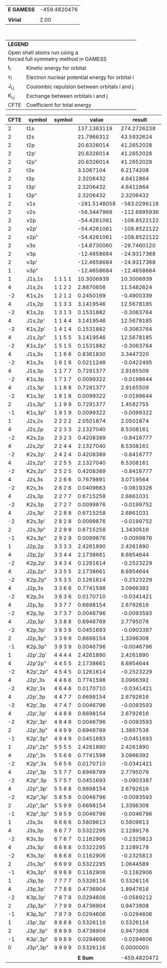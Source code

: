 <div class="grid-wrapper" id="integrals-table-17">

<div id="table1">

|              |              |
| ------------ | ------------ |
| **E GAMESS** | -459.4820476 |
|              |              |
| **Virial**   | 2.00         |

<table style="margin-top: 3rem">
<tr>
  <td colspan="2">
    <b>LEGEND</b>
  </td>
</tr>
<tr>
  <td colspan="2">
    Open shell atoms run using a <br>forced full symmetry method in GAMESS
  </td>
</tr>
<tr>
  <td>t<sub>i</sub></td> <td> Kinetic energy for orbital</td>
</tr>
<tr>
  <td>v<sub>i</sub></td> <td>Electron nuclear potential energy for orbital i</td>
</tr>
<tr>
  <td>J<sub>i,j</sub></td>	<td>Coulombic repulsion between orbitals i and j</td>
</tr>
<tr>
  <td>K<sub>i,j</sub></td>  <td>Exchange between orbitals i and j</td>
</tr>
<tr>
  <td>CFTE</td> <td>Coefficient for total energy</td>
</tr>
</table>

</div>

<div id="table2">

| CFTE | symbol   | symbol  | value        | result       |
| ---- | -------- | ------- | ------------ | ------------ |
| 2    | t1s      |         | 137.1363119  | 274.2726238  |
| 2    | t2s      |         | 21.7966312   | 43.5932624   |
| 2    | t2p      |         | 20.6326014   | 41.2652028   |
| 2    | t2p'     |         | 20.6326014   | 41.2652028   |
| 2    | t2p"     |         | 20.6326014   | 41.2652028   |
| 2    | t3s      |         | 3.1087104    | 6.2174208    |
| 2    | t3p      |         | 2.3206432    | 4.6412864    |
| 2    | t3p'     |         | 2.3206432    | 4.6412864    |
| 1    | t3p"     |         | 2.3206432    | 2.3206432    |
| 2    | v1s      |         | -281.5148058 | -563.0296116 |
| 2    | v2s      |         | -56.3447968  | -112.6895936 |
| 2    | v2p      |         | -54.4261061  | -108.8522122 |
| 2    | v2p'     |         | -54.4261061  | -108.8522122 |
| 2    | v2p"     |         | -54.4261061  | -108.8522122 |
| 2    | v3s      |         | -14.8730060  | -29.7460120  |
| 2    | v3p      |         | -12.4658684  | -24.9317368  |
| 2    | v3p'     |         | -12.4658684  | -24.9317368  |
| 1    | v3p"     |         | -12.4658684  | -12.4658684  |
| 1    | J1s,1s   | 1 1 1 1 | 10.3006939   | 10.3006939   |
| 4    | J1s,2s   | 1 1 2 2 | 2.8870656    | 11.5482624   |
| -2   | K1s,2s   | 1 2 1 2 | 0.2450169    | -0.4900339   |
| 4    | J1s,2p   | 1 1 3 3 | 3.1419546    | 12.5678185   |
| -2   | K1s,2p   | 1 3 1 3 | 0.1531882    | -0.3063764   |
| 4    | J1s,2p'  | 1 1 4 4 | 3.1419546    | 12.5678185   |
| -2   | K1s,2p'  | 1 4 1 4 | 0.1531882    | -0.3063764   |
| 4    | J1s,2p"  | 1 1 5 5 | 3.1419546    | 12.5678185   |
| -2   | K1s,2p"  | 1 5 1 5 | 0.1531882    | -0.3063764   |
| 4    | J1s,3s   | 1 1 6 6 | 0.8361830    | 3.3447320    |
| -2   | K1s,3s   | 1 6 1 6 | 0.0211248    | -0.0422495   |
| 4    | J1s,3p   | 1 1 7 7 | 0.7291377    | 2.9165509    |
| -2   | K1s,3p   | 1 7 1 7 | 0.0099322    | -0.0198644   |
| 4    | J1s,3p'  | 1 1 8 8 | 0.7291377    | 2.9165509    |
| -2   | K1s,3p'  | 1 8 1 8 | 0.0099322    | -0.0198644   |
| 2    | J1s,3p"  | 1 1 9 9 | 0.7291377    | 1.4582755    |
| -1   | K1s,3p"  | 1 9 1 9 | 0.0099322    | -0.0099322   |
| 1    | J2s,2s   | 2 2 2 2 | 2.0501874    | 2.0501874    |
| 4    | J2s,2p   | 2 2 3 3 | 2.1327040    | 8.5308161    |
| -2   | K2s,2p   | 2 3 2 3 | 0.4208389    | -0.8416777   |
| 4    | J2s,2p'  | 2 2 4 4 | 2.1327040    | 8.5308161    |
| -2   | K2s,2p'  | 2 4 2 4 | 0.4208389    | -0.8416777   |
| 4    | J2s,2p"  | 2 2 5 5 | 2.1327040    | 8.5308161    |
| -2   | K2s,2p"  | 2 5 2 5 | 0.4208389    | -0.8416777   |
| 4    | J2s,3s   | 2 2 6 6 | 0.7679891    | 3.0719564    |
| -2   | K2s,3s   | 2 6 2 6 | 0.0409663    | -0.0819326   |
| 4    | J2s,3p   | 2 2 7 7 | 0.6715258    | 2.6861031    |
| -2   | K2s,3p   | 2 7 2 7 | 0.0099876    | -0.0199752   |
| 4    | J2s,3p'  | 2 2 8 8 | 0.6715258    | 2.6861031    |
| -2   | K2s,3p'  | 2 8 2 8 | 0.0099876    | -0.0199752   |
| 2    | J2s,3p"  | 2 2 9 9 | 0.6715258    | 1.3430516    |
| -1   | K2s,3p"  | 2 9 2 9 | 0.0099876    | -0.0099876   |
| 1    | J2p,2p   | 3 3 3 3 | 2.4261890    | 2.4261890    |
| 4    | J2p,2p'  | 3 3 4 4 | 2.1738661    | 8.6954644    |
| -2   | K2p,2p'  | 3 4 3 4 | 0.1261614    | -0.2523229   |
| 4    | J2p,2p"  | 3 3 5 5 | 2.1738661    | 8.6954644    |
| -2   | K2p,2p"  | 3 5 3 5 | 0.1261614    | -0.2523229   |
| 4    | J2p,3s   | 3 3 6 6 | 0.7741598    | 3.0966392    |
| -2   | K2p,3s   | 3 6 3 6 | 0.0170710    | -0.0341421   |
| 4    | J2p,3p   | 3 3 7 7 | 0.6698154    | 2.6792616    |
| -2   | K2p,3p   | 3 7 3 7 | 0.0046796    | -0.0093593   |
| 4    | J2p,3p'  | 3 3 8 8 | 0.6948769    | 2.7795076    |
| -2   | K2p,3p'  | 3 8 3 8 | 0.0451693    | -0.0903387   |
| 2    | J2p,3p"  | 3 3 9 9 | 0.6698154    | 1.3396308    |
| -1   | K2p,3p"  | 3 9 3 9 | 0.0046796    | -0.0046796   |
| 1    | J2p',2p' | 4 4 4 4 | 2.4261890    | 2.4261890    |
| 4    | J2p'2p"  | 4 4 5 5 | 2.1738661    | 8.6954644    |
| -2   | K2p',2p" | 4 5 4 5 | 0.1261614    | -0.2523229   |
| 4    | J2p',3s  | 4 4 6 6 | 0.7741598    | 3.0966392    |
| -2   | K2p',3s  | 4 6 4 6 | 0.0170710    | -0.0341421   |
| 4    | J2p',3p  | 4 4 7 7 | 0.6698154    | 2.6792616    |
| -2   | K2p',3p  | 4 7 4 7 | 0.0046796    | -0.0093593   |
| 4    | J2p',3p' | 4 4 8 8 | 0.6698154    | 2.6792616    |
| -2   | K2p',3p' | 4 8 4 8 | 0.0046796    | -0.0093593   |
| 2    | J2p',3p" | 4 4 9 9 | 0.6948769    | 1.3897538    |
| -1   | K2p',3p" | 4 9 4 9 | 0.0451693    | -0.0451693   |
| 1    | J2p",2p" | 5 5 5 5 | 2.4261890    | 2.4261890    |
| 4    | J2p",3s  | 5 5 6 6 | 0.7741598    | 3.0966392    |
| -2   | K2p",3s  | 5 6 5 6 | 0.0170710    | -0.0341421   |
| 4    | J2p",3p  | 5 5 7 7 | 0.6948769    | 2.7795076    |
| -2   | K2p",3p  | 5 7 5 7 | 0.0451693    | -0.0903387   |
| 4    | J2p",3p' | 5 5 8 8 | 0.6698154    | 2.6792616    |
| -2   | K2p",3p' | 5 8 5 8 | 0.0046796    | -0.0093593   |
| 2    | J2p",3p" | 5 5 9 9 | 0.6698154    | 1.3396308    |
| -1   | K2p",3p" | 5 9 5 9 | 0.0046796    | -0.0046796   |
| 1    | J3s,3s   | 6 6 6 6 | 0.5809613    | 0.5809613    |
| 4    | J3s,3p   | 6 6 7 7 | 0.5322295    | 2.1289178    |
| -2   | K3s,3p   | 6 7 6 7 | 0.1162906    | -0.2325813   |
| 4    | J3s,3p'  | 6 6 8 8 | 0.5322295    | 2.1289178    |
| -2   | K3s,3p'  | 6 8 6 8 | 0.1162906    | -0.2325813   |
| 2    | J3s,3p"  | 6 6 9 9 | 0.5322295    | 1.0644589    |
| -1   | K3s,3p"  | 6 9 6 9 | 0.1162906    | -0.1162906   |
| 1    | J3p,3p   | 7 7 7 7 | 0.5326116    | 0.5326116    |
| 4    | J3p,3p'  | 7 7 8 8 | 0.4736904    | 1.8947616    |
| -2   | K3p,3p'  | 7 8 7 8 | 0.0294606    | -0.0589212   |
| 2    | J3p,3p"  | 7 7 9 9 | 0.4736904    | 0.9473808    |
| -1   | K3p,3p"  | 7 9 7 9 | 0.0294606    | -0.0294606   |
| 1    | J3p',3p' | 8 8 8 8 | 0.5326116    | 0.5326116    |
| 2    | J3p',3p" | 8 8 9 9 | 0.4736904    | 0.9473808    |
| -1   | K3p',3p" | 8 9 8 9 | 0.0294606    | -0.0294606   |
| 0    | J3p",3p" | 9 9 9 9 | 0.5326116    | 0.0000000    |
|      |          |         |              |              |
|      |          |         | **E Sum**    | -459.4820472 |

</div>

</div>
